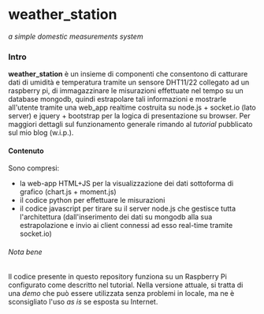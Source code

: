 # weather_station
*a simple domestic measurements system*

### Intro
**weather_station** è un insieme di componenti che consentono di catturare dati di umidità e temperatura tramite un sensore DHT11/22 collegato ad un raspberry pi, di immagazzinare le misurazioni effettuate nel tempo su un database mongodb, quindi estrapolare tali informazioni e mostrarle all'utente tramite una web_app realtime costruita su node.js + socket.io (lato server) e jquery + bootstrap per la logica di presentazione su browser. Per maggiori dettagli sul funzionamento generale rimando al *tutorial* pubblicato sul mio blog (w.i.p.).

#### Contenuto
Sono compresi:
- la web-app HTML+JS per la visualizzazione dei dati sottoforma di grafico (chart.js + moment.js)
- il codice python per effettuare le misurazioni
- il codice javascript per tirare su il server node.js che gestisce tutta l'architettura (dall'inserimento dei dati su mongodb alla sua estrapolazione e invio ai client connessi ad esso real-time tramite socket.io)

###### Nota bene
Il codice presente in questo repository funziona su un Raspberry Pi configurato come descritto nel tutorial. Nella versione attuale, si tratta di una *demo* che può essere utilizzata senza problemi in locale, ma ne è sconsigliato l'uso *as is* se esposta su Internet.

